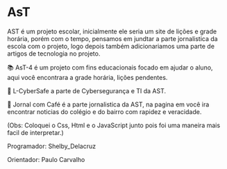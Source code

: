 # AsT

AST é um projeto escolar, inicialmente ele seria um site de lições e grade horária, porém com o tempo, pensamos em jundtar a parte jornalistica da escola com o projeto, 
logo depois também adicionariamos uma parte de artigos de tecnologia no projeto.


📚 AsT-4 é um projeto com fins educacionais focado em ajudar o aluno, aqui você encontrara a grade horária, lições pendentes.

🤖 L-CyberSafe a parte de Cybersegurança e TI da AST.

📰 Jornal com Café é a parte jornalistica da AST, na pagina em você ira encontrar noticias do colégio e do bairro com rapidez e veracidade.



(Obs: Coloquei o Css, Html e o JavaScript junto pois foi uma maneira mais facil de interpretar.)




Programador: Shelby_Delacruz

Orientador: Paulo Carvalho



